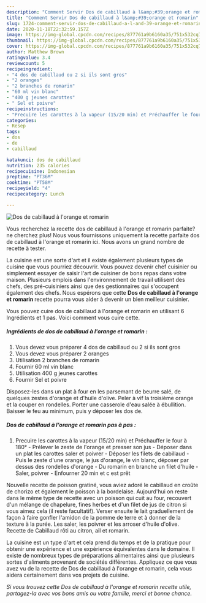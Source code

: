 ```yaml
---
description: "Comment Servir Dos de cabillaud à l&amp;#39;orange et romarin"
title: "Comment Servir Dos de cabillaud à l&amp;#39;orange et romarin"
slug: 1724-comment-servir-dos-de-cabillaud-a-l-and-39-orange-et-romarin
date: 2020-11-18T22:32:59.157Z
image: https://img-global.cpcdn.com/recipes/877761a9b6160a35/751x532cq70/dos-de-cabillaud-a-lorange-et-romarin-photo-principale-de-la-recette.jpg
thumbnail: https://img-global.cpcdn.com/recipes/877761a9b6160a35/751x532cq70/dos-de-cabillaud-a-lorange-et-romarin-photo-principale-de-la-recette.jpg
cover: https://img-global.cpcdn.com/recipes/877761a9b6160a35/751x532cq70/dos-de-cabillaud-a-lorange-et-romarin-photo-principale-de-la-recette.jpg
author: Matthew Brown
ratingvalue: 3.4
reviewcount: 5
recipeingredient:
- "4 dos de cabillaud ou 2 si ils sont gros"
- "2 oranges"
- "2 branches de romarin"
- "60 ml vin blanc"
- "400 g jeunes carottes"
- " Sel et poivre"
recipeinstructions:
- "Precuire les carottes à la vapeur (15/20 min) et Préchauffer le four à 180° Prélever le zeste de l&#39;orange et presser son jus Déposer dans un plat les carottes saler et poivrer  Déposer les filets de cabillaud  Puis le zeste d&#39;une orange, le jus d&#39;orange, le vin blanc, déposer par dessus des rondelles d&#39;orange  Du romarin en branche un filet d&#39;huile  Saler, poivrer  Enfourner 20 min et c est prêt"
categories:
- Resep
tags:
- dos
- de
- cabillaud

katakunci: dos de cabillaud 
nutrition: 235 calories
recipecuisine: Indonesian
preptime: "PT36M"
cooktime: "PT58M"
recipeyield: "4"
recipecategory: Lunch

---
```



![Dos de cabillaud à l&#39;orange et romarin](https://img-global.cpcdn.com/recipes/877761a9b6160a35/751x532cq70/dos-de-cabillaud-a-lorange-et-romarin-photo-principale-de-la-recette.jpg)

Vous recherchez la recette dos de cabillaud à l&#39;orange et romarin parfaite? ne cherchez plus! Nous vous fournissons uniquement la recette parfaite dos de cabillaud à l&#39;orange et romarin ici. Nous avons un grand nombre de recette à tester.

La cuisine est une sorte d'art et il existe également plusieurs types de cuisine que vous pourriez découvrir. Vous pouvez devenir chef cuisinier ou simplement essayer de saisir l'art de cuisiner de bons repas dans votre maison. Plusieurs emplois dans l'environnement de travail utilisent des chefs, des pré-cuisiniers ainsi que des gestionnaires qui s'occupent également des chefs. Nous espérons que cette <strong> Dos de cabillaud à l&#39;orange et romarin </strong> recette pourra vous aider à devenir un bien meilleur cuisinier.

<!--inarticleads1-->

Vous pouvez cuire dos de cabillaud à l&#39;orange et romarin en utilisant 6 Ingrédients et 1 pas. Voici comment vous cuire cette.

##### Ingrédients de dos de cabillaud à l&#39;orange et romarin :

1. Vous devez vous préparer 4 dos de cabillaud ou 2 si ils sont gros
1. Vous devez vous préparer 2 oranges
1. Utilisation 2 branches de romarin
1. Fournir 60 ml vin blanc
1. Utilisation 400 g jeunes carottes
1. Fournir  Sel et poivre


Disposez-les dans un plat à four en les parsemant de beurre salé, de quelques zestes d&#39;orange et d&#39;huile d&#39;olive. Peler à vif la troisième orange et la couper en rondelles. Porter une casserole d&#39;eau salée à ébullition. Baisser le feu au minimum, puis y déposer les dos de. 

<!--inarticleads2-->

##### Dos de cabillaud à l&#39;orange et romarin pas à pas :

1. Precuire les carottes à la vapeur (15/20 min) et Préchauffer le four à 180° - Prélever le zeste de l&#39;orange et presser son jus - Déposer dans un plat les carottes saler et poivrer  - Déposer les filets de cabillaud  - Puis le zeste d&#39;une orange, le jus d&#39;orange, le vin blanc, déposer par dessus des rondelles d&#39;orange  - Du romarin en branche un filet d&#39;huile  - Saler, poivrer  - Enfourner 20 min et c est prêt


Nouvelle recette de poisson gratiné, vous aviez adoré le cabillaud en croûte de chorizo et également le poisson à la bordelaise. Aujourd&#39;hui on reste dans le même type de recette avec un poisson qui cuit au four, recouvert d&#39;un mélange de chapelure, fines herbes et d&#39;un filet de jus de citron si vous aimez cela (il reste facultatif). Verser ensuite le lait graduellement de façon à faire gonfler l&#39;amidon de la pomme de terre et à donner de la texture à la purée. Les saler, les poivrer et les arroser d&#39;huile d&#39;olive. Recette de Cabillaud rôti au citron, ail et romarin. 

<!--inarticleads1-->

<p>
La cuisine est un type d'art et cela prend du temps et de la pratique pour obtenir une expérience et une expérience équivalentes dans le domaine. Il existe de nombreux types de préparations alimentaires ainsi que plusieurs sortes d'aliments provenant de sociétés différentes. Appliquez ce que vous avez vu de la recette de Dos de cabillaud à l&#39;orange et romarin, cela vous aidera certainement dans vos projets de cuisine.
</p>

<p>
<i>Si vous trouvez cette Dos de cabillaud à l&#39;orange et romarin recette utile, partagez-la avec vos bons amis ou votre famille, merci et bonne chance.</i>
</p>
